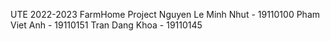 UTE 2022-2023
FarmHome Project
Nguyen Le Minh Nhut - 19110100
Pham Viet Anh - 19110151
Tran Dang Khoa - 19110145